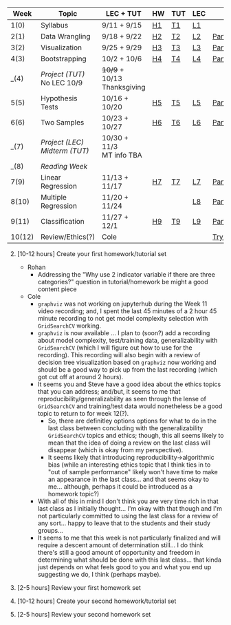 
|Week   |Topic            |LEC + TUT|HW                              |TUT                              |LEC                              |Video|Resource|
|-------|-----------------|---------------|--------------------------------|---------------------------------|---------------------------------|-----|--------|
|1(0)   |Syllabus         |9/11 + 9/15  |[H1](Homework/STA130_HW_1.ipynb)|[T1](https://jupyter.utoronto.ca/hub/user-redirect/git-pull?repo=https%3A%2F%2Fgithub.com%2FpointOfive%2FSTA130_TUT_1&urlpath=tree%2FSTA130_TUT_1%2F&branch=main)|[L1](STA130_F23_Syllabus.ipynb)  |     |[HW](https://jupyter.utoronto.ca/hub/user-redirect/git-pull?repo=https%3A%2F%2Fgithub.com%2FpointOfive%2FSTA130_ProblemSet1&urlpath=rstudio%2F&branch=main)/[TUT](https://github.com/quin97/STA130_M1_Tutorial)/[Slides](https://github.com/pointOfive/STA130_Week1_Slides)/[Demo](https://jupyter.utoronto.ca/hub/user-redirect/git-pull?repo=https%3A%2F%2Fgithub.com%2FpointOfive%2FSTA130_Week1_Demo&urlpath=rstudio%2F&branch=main)|
|2(1)   |Data Wrangling   |9/18 + 9/22  |[H2](Homework/STA130_HW_2.ipynb)|[T2](https://jupyter.utoronto.ca/hub/user-redirect/git-pull?repo=https%3A%2F%2Fgithub.com%2FpointOfive%2FSTA130_TUT_2&urlpath=tree%2FSTA130_TUT_2%2F&branch=main)|[L2](Lecture/STA130_F23_C2.ipynb)|[Part1](https://play.library.utoronto.ca/watch/a3702710d99a41aaea390d46a7349c88)/[Part2](https://play.library.utoronto.ca/watch/dfb0a58bbde24227f5cbdef92fbc7410)|[HW](https://jupyter.utoronto.ca/hub/user-redirect/git-pull?repo=https%3A%2F%2Fgithub.com%2FpointOfive%2FSTA130_ProblemSet3&urlpath=rstudio%2F&branch=main)/[TUT](https://github.com/quin97/STA130_M3_Tutorial)/[Slides](https://github.com/pointOfive/STA130_Week3_Slides)/[Demo](https://jupyter.utoronto.ca/hub/user-redirect/git-pull?repo=https%3A%2F%2Fgithub.com%2FpointOfive%2FSTA130_Week3_Demo&urlpath=rstudio%2F&branch=main)|
|3(2)   |Visualization    |9/25 + 9/29  |[H3](Homework/STA130_HW_3.ipynb)|[T3](Tutorial/STA130_TUT_3.ipynb)|[L3](Lecture/STA130_F23_C3.ipynb)|[Part1](https://play.library.utoronto.ca/watch/24fdc1887d20fabd6e9f6c3e69b41713)/[Part2](https://play.library.utoronto.ca/watch/db3d10389920a1b9b733e1fb16d37bd3) |[HW](https://jupyter.utoronto.ca/hub/user-redirect/git-pull?repo=https%3A%2F%2Fgithub.com%2FpointOfive%2FSTA130_ProblemSet2&urlpath=rstudio%2F&branch=main)/[TUT](https://github.com/quin97/STA130_M2_Tutorial)/[Slides](https://github.com/pointOfive/STA130_Week2_Slides)/[Demo](https://jupyter.utoronto.ca/hub/user-redirect/git-pull?repo=https%3A%2F%2Fgithub.com%2FpointOfive%2FSTA130_Week2_Demo&urlpath=rstudio%2F&branch=main)|
|4(3)   |Bootstrapping    |10/2 + 10/6  |[H4](Homework/STA130_HW_4.ipynb)|[T4](Tutorial/STA130_TUT_4.ipynb)|[L4](Lecture/STA130_F23_C4.ipynb)|[Part1](https://play.library.utoronto.ca/watch/1eb7ac073b3b0af6ac94f903abe6579a)/[Part2](https://play.library.utoronto.ca/watch/885af59f1afd4253f5ce6883808d465f)/[Part3](https://play.library.utoronto.ca/watch/2d6d1325d8e28111a9ab4c509e19dbde)|[HW](https://jupyter.utoronto.ca/hub/user-redirect/git-pull?repo=https%3A%2F%2Fgithub.com%2FpointOfive%2FSTA130_ProblemSet6&urlpath=rstudio%2F&branch=main)/[TUT](https://github.com/quin97/STA130_M6_Tutorial)/[Slides](https://github.com/pointOfive/STA130_Week6_Slides)/[Demo](https://jupyter.utoronto.ca/hub/user-redirect/git-pull?repo=https%3A%2F%2Fgithub.com%2FpointOfive%2FSTA130_Week6_Demo&urlpath=rstudio%2F&branch=main)|
|_(4)   |*Project (TUT)*<br>No LEC 10/9|~~10/9~~ + 10/13<br>Thanksgiving        |         |                                 |  |
|5(5)   |Hypothesis Tests |10/16 + 10/20|[H5](Homework/STA130_HW_5.ipynb)|[T5](Tutorial/STA130_TUT_5.ipynb)|[L5](Lecture/STA130_F23_C5_v2.ipynb)|[Part1](https://play.library.utoronto.ca/watch/35a2cd50dbd6b206bfb5d69143aabc90)/[Part2](https://play.library.utoronto.ca/watch/6753adabe22b8b3233fb069bdbe1592f)|[HW](https://jupyter.utoronto.ca/hub/user-redirect/git-pull?repo=https%3A%2F%2Fgithub.com%2FpointOfive%2FSTA130_ProblemSet45&urlpath=rstudio%2F&branch=main)/[TUT](https://github.com/quin97/STA130_M4.5_Tutorial)/[Slides](https://github.com/pointOfive/STA130_Week4_Slides)/[Demo](https://jupyter.utoronto.ca/hub/user-redirect/git-pull?repo=https%3A%2F%2Fgithub.com%2FpointOfive%2FSTA130_Week4_Demo&urlpath=rstudio%2F&branch=main)|
|6(6)   |Two Samples      |10/23 + 10/27|[H6](Homework/STA130_HW_6.ipynb)|[T6](Tutorial/STA130_TUT_6.ipynb)|[L6](Lecture/STA130_F23_C6_v2.ipynb)|[Part1](https://play.library.utoronto.ca/watch/d814dee41a7f31405b82399aa14ad95e)|See 3 and 4 Above|
|_(7)   |*Project (LEC)<br>Midterm (TUT)*|10/30 + 11/3<br>MT info TBA|                                |                                 |                                 |
|_(8)   |*Reading Week*   |        |                                |                                 |                                 |
|7(9)   |Linear Regression|11/13 + 11/17|[H7](Homework/STA130_HW_7.ipynb)|[T7](Tutorial/STA130_TUT_7.ipynb)|[L7](Lecture/STA130_F23_C7.ipynb)|[Part1](https://play.library.utoronto.ca/watch/e2def08af14cde3302ce0d0060dcddb6)|[HW](https://jupyter.utoronto.ca/hub/user-redirect/git-pull?repo=https%3A%2F%2Fgithub.com%2FpointOfive%2FSTA130_ProblemSet7-Week8&urlpath=rstudio%2F&branch=main)/[TUT](https://github.com/quin97/STA130_M7_Tutorial)/[Slides](https://github.com/pointOfive/STA130_Week8_Slides)/[Demo](https://jupyter.utoronto.ca/hub/user-redirect/git-pull?repo=https%3A%2F%2Fgithub.com%2FpointOfive%2FSTA130_Week8_Demo&urlpath=rstudio%2F&branch=main)|
|8(10) |Multiple Regression|11/20 + 11/24|                                |                                 |[L8](Lecture/STA130_F23_C8.ipynb)|[Part1](https://play.library.utoronto.ca/watch/ecd5fa36b839e1ac6d274ab21894e67a)|[HW](https://jupyter.utoronto.ca/hub/user-redirect/git-pull?repo=https%3A%2F%2Fgithub.com%2FpointOfive%2FSTA130_ProblemSet8-Week10&urlpath=rstudio%2F&branch=main)/[TUT](https://github.com/quin97/STA130_M8_Tutorial)/[Slides](https://github.com/pointOfive/STA130_Week10_Slides)/[Demo](https://jupyter.utoronto.ca/hub/user-redirect/git-pull?repo=https%3A%2F%2Fgithub.com%2FpointOfive%2FSTA130_Week10_Demo&urlpath=rstudio%2F&branch=main)|
|9(11)  |Classification   |11/27 + 12/1|[H9](Homework/STA130_HW_9.ipynb)|[T9](Tutorial/STA130_TUT_9.ipynb)|[L9](Lecture/STA130_F23_C8.ipynb)|[Part1](https://play.library.utoronto.ca/watch/158e25bafc9f11398b0ee68deb80503c) |[HW](https://jupyter.utoronto.ca/hub/user-redirect/git-pull?repo=https%3A%2F%2Fgithub.com%2FpointOfive%2FSTA130_ProblemSet9-Week11&urlpath=rstudio%2F&branch=main)/[TUT](https://github.com/quin97/STA130_M9_Tutorial)/[Slides](https://github.com/pointOfive/STA130_Week11_Slides/)/[Demo](https://jupyter.utoronto.ca/hub/user-redirect/git-pull?repo=https%3A%2F%2Fgithub.com%2FpointOfive%2FSTA130_Week11_Demo&urlpath=rstudio%2F&branch=main)|
|10(12)  |Review/Ethics(?) |Cole    |                                |                                 |                                 |[Try2](https://play.library.utoronto.ca/watch/23e567f44a7dbb22705996a671209abf)/[Try1](https://play.library.utoronto.ca/watch/dbbb70a0947578c9dfaf945c84f2fb75) |[HW](https://jupyter.utoronto.ca/hub/user-redirect/git-pull?repo=https%3A%2F%2Fgithub.com%2FpointOfive%2FSTA130_ProblemSet10-Week12&urlpath=rstudio%2F&branch=main)/[TUT](https://github.com/quin97/STA130_M10_Tutorial)/[Slides](https://github.com/pointOfive/STA130_Week12_Slides)/Steve|

2. [10-12 hours] Create your first homework/tutorial set

   - Rohan
      - Addressing the "Why use 2 indicator variable if there are three categories?" question in tutorial/homework be might a good content piece
   - Cole
      - `graphviz` was not working on jupyterhub during the Week 11 video recording; and, I spent the last 45 minutes of a 2 hour 45 minute recording to not get model complexity selection with `GridSearchCV` working. 
      - `graphviz` is now available ... I plan to (soon?) add a recording about model complexity, test/training data, generalizability with `GridSearchCV` (which I will figure out how to use for the recording).  This recording will also begin with a review of decision tree visualization based on `graphviz` now working and should be a good way to pick up from the last recording (which got cut off at around 2 hours).
      - It seems you and Steve have a good idea about the ethics topics that you can address; and/but, it seems to me that reproducibility/generalizability as seen through the lense of `GridSearchCV` and training/test data would nonetheless be a good topic to return to for week 12(?).
         - So, there are definitley options options for what to do in the last class between concluding with the generalizability `GridSearchCV` topics and ethics; though, this all seems likely to mean that the idea of doing a review on the last class will disappear (which is okay from my perspective). 
         - It seems likely that introducing reproducibility->algorithmic bias (while an interesting ethics topic that I think ties in to "out of sample performance" likely won't have time to make an appearance in the last class... and that seems okay to me... although, perhaps it could be introduced as a homework topic?)
      -  With all of this in mind I don't think you are very time rich in that last class as I initially thought... I'm okay with that though and I'm not particularly committed to using the last class for a review of any sort... happy to leave that to the students and their study groups... 
      -  It seems to me that this week is not particularly finalized and will require a descent amount of determination still... I do think there's still a good amount of opportunity and freedom in determining what should be done with this last class... that kinda just depends on what feels good to you and what you end up suggesting we do, I think (perhaps maybe).
      
3. [2-5 hours] Review your first homework set
4. [10-12 hours] Create your second homework/tutorial set
5. [2-5 hours] Review your second homework set
